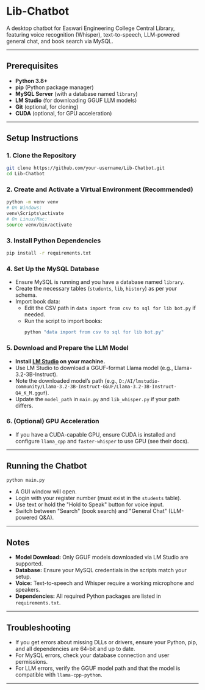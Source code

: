 # Lib-Chatbot

A desktop chatbot for Easwari Engineering College Central Library, featuring voice recognition (Whisper), text-to-speech, LLM-powered general chat, and book search via MySQL.

---

## Prerequisites

- **Python 3.8+**
- **pip** (Python package manager)
- **MySQL Server** (with a database named `library`)
- **LM Studio** (for downloading GGUF LLM models)
- **Git** (optional, for cloning)
- **CUDA** (optional, for GPU acceleration)

---

## Setup Instructions

### 1. Clone the Repository

```bash
git clone https://github.com/your-username/Lib-Chatbot.git
cd Lib-Chatbot
```

### 2. Create and Activate a Virtual Environment (Recommended)

```bash
python -m venv venv
# On Windows:
venv\Scripts\activate
# On Linux/Mac:
source venv/bin/activate
```

### 3. Install Python Dependencies

```bash
pip install -r requirements.txt
```

### 4. Set Up the MySQL Database

- Ensure MySQL is running and you have a database named `library`.
- Create the necessary tables (`students`, `lib`, `history`) as per your schema.
- Import book data:
    - Edit the CSV path in `data import from csv to sql for lib bot.py` if needed.
    - Run the script to import books:
      ```bash
      python "data import from csv to sql for lib bot.py"
      ```

### 5. Download and Prepare the LLM Model

- **Install [LM Studio](https://lmstudio.ai/) on your machine.**
- Use LM Studio to download a GGUF-format Llama model (e.g., Llama-3.2-3B-Instruct).
- Note the downloaded model’s path (e.g., `D:/AI/lmstudio-community/Llama-3.2-3B-Instruct-GGUF/Llama-3.2-3B-Instruct-Q4_K_M.gguf`).
- Update the `model_path` in `main.py` and `lib_whisper.py` if your path differs.

### 6. (Optional) GPU Acceleration

- If you have a CUDA-capable GPU, ensure CUDA is installed and configure `llama_cpp` and `faster-whisper` to use GPU (see their docs).

---

## Running the Chatbot

```bash
python main.py
```

- A GUI window will open.
- Login with your register number (must exist in the `students` table).
- Use text or hold the "Hold to Speak" button for voice input.
- Switch between "Search" (book search) and "General Chat" (LLM-powered Q&A).

---

## Notes

- **Model Download:** Only GGUF models downloaded via LM Studio are supported.
- **Database:** Ensure your MySQL credentials in the scripts match your setup.
- **Voice:** Text-to-speech and Whisper require a working microphone and speakers.
- **Dependencies:** All required Python packages are listed in `requirements.txt`.

---

## Troubleshooting

- If you get errors about missing DLLs or drivers, ensure your Python, pip, and all dependencies are 64-bit and up to date.
- For MySQL errors, check your database connection and user permissions.
- For LLM errors, verify the GGUF model path and that the model is compatible with `llama-cpp-python`.

---
